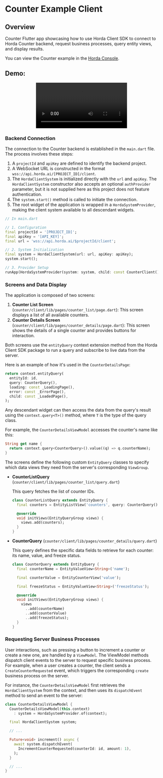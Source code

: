 # Counter Example Client

## Overview

Counter Flutter app showcasing how to use Horda Client SDK to connect to Horda Counter backend, request business processes, query entity views, and display results.

You can view the Counter example in the [Horda Console](https://console.horda.ai/?project=d2sqf8kgc98s73838big).

## Demo:

<div align="center">
  <video src="https://github.com/user-attachments/assets/679eef38-0caa-4096-bd41-bb258dc2bdd7" />
</div>

### Backend Connection

The connection to the Counter backend is established in the `main.dart` file. The process involves these steps:

1.  A `projectId` and `apiKey` are defined to identify the backend project.
2.  A WebSocket URL is constructed in the format `wss://api.horda.ai/[PROJECT_ID]/client`.
3.  The `HordaClientSystem` is initialized directly with the `url` and `apiKey`. The `HordaClientSystem` constructor also accepts an optional `authProvider` parameter, but it is not supplied here as this project does not feature authentication.
4.  The `system.start()` method is called to initiate the connection.
5.  The root widget of the application is wrapped in a `HordaSystemProvider`, making the client system available to all descendant widgets.

```dart
// In main.dart

// 1. Configuration
final projectId = '[PROJECT_ID]';
final apiKey = '[API_KEY]';
final url = 'wss://api.horda.ai/$projectId/client';

// 2. System Initialization
final system = HordaClientSystem(url: url, apiKey: apiKey);
system.start();

// 3. Provider Setup
runApp(HordaSystemProvider(system: system, child: const CounterClient()));
```

### Screens and Data Display

The application is composed of two screens:
1.  **Counter List Screen** (`counter/client/lib/pages/counter_list/page.dart`): This screen displays a list of all available counters.
2.  **Counter Details Screen** (`counter/client/lib/pages/counter_details/page.dart`): This screen shows the details of a single counter and provides buttons for interaction.

Both screens use the `entityQuery` context extension method from the Horda Client SDK package to run a query and subscribe to live data from the server.

Here is an example of how it's used in the `CounterDetailsPage`:

```dart
return context.entityQuery(
  entityId: id,
  query: CounterQuery(),
  loading: const _LoadingPage(),
  error: const _ErrorPage(),
  child: const _LoadedPage(),
);
```

Any descendant widget can then access the data from the query's result using the `context.query<T>()` method, where `T` is the type of the query class.

For example, the `CounterDetailsViewModel` accesses the counter's name like this:

```dart
String get name {
  return context.query<CounterQuery>().value((q) => q.counterName);
}
```

The screens define the following custom `EntityQuery` classes to specify which data views they need from the server's corresponding `ViewGroup`.

*   **CounterListQuery** (`counter/client/lib/pages/counter_list/query.dart`)

    This query fetches the list of counter IDs.

    ```dart
    class CounterListQuery extends EntityQuery {
      final counters = EntityListView('counters', query: CounterQuery());
    
      @override
      void initViews(EntityQueryGroup views) {
        views.add(counters);
      }
    }
    ```

*   **CounterQuery** (`counter/client/lib/pages/counter_details/query.dart`)

    This query defines the specific data fields to retrieve for each counter: its name, value, and freeze status.

    ```dart
    class CounterQuery extends EntityQuery {
      final counterName = EntityValueView<String>('name');
    
      final counterValue = EntityCounterView('value');
    
      final freezeStatus = EntityValueView<String>('freezeStatus');
    
      @override
      void initViews(EntityQueryGroup views) {
        views
          ..add(counterName)
          ..add(counterValue)
          ..add(freezeStatus);
      }
    }
    ```

### Requesting Server Business Processes

User interactions, such as pressing a button to increment a counter or create a new one, are handled by a `ViewModel`. The ViewModel methods dispatch client events to the server to request specific business process. For example, when a user creates a counter, the client sends a `CreateCounterRequested` event, which triggers the corresponding `create` business process on the server.

For instance, the `CounterDetailsViewModel` first retrieves the `HordaClientSystem` from the context, and then uses its `dispatchEvent` method to send an event to the server:

```dart
class CounterDetailsViewModel {
  CounterDetailsViewModel(this.context)
    : system = HordaSystemProvider.of(context);

  final HordaClientSystem system;

  // ...

  Future<void> increment() async {
    await system.dispatchEvent(
      IncrementCounterRequested(counterId: id, amount: 1),
    );
  }

  // ...
}
```

